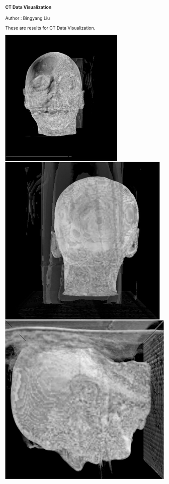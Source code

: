#### CT Data Visualization
Author        : Bingyang Liu

These are results for CT Data Visualization.

![](https://raw.githubusercontent.com/bbbbyang/PictureRepository/master/CT%20Visualization/out_img1.jpg)
![](https://raw.githubusercontent.com/bbbbyang/PictureRepository/master/CT%20Visualization/out_img2.jpg)
![](https://raw.githubusercontent.com/bbbbyang/PictureRepository/master/CT%20Visualization/out_img3.jpg)
